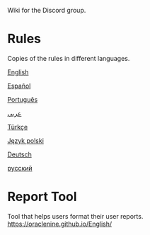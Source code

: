 Wiki for the Discord group.

# Rules
Copies of the rules in different languages.

[English](https://github.com/OracleNine/English/wiki/Rules)
 
[Español](https://github.com/OracleNine/English/wiki/Reglas)
 
[Português](https://github.com/OracleNine/English/wiki/Regras)
 
[عربى](https://github.com/OracleNine/English/wiki/القواعد)

[Türkçe](https://github.com/OracleNine/English/wiki/Kurallar)

[Język polski](https://github.com/OracleNine/English/wiki/Reguły)

[Deutsch](https://github.com/OracleNine/English/wiki/Regeln)

[русский](https://github.com/OracleNine/English/wiki/Правила)

# Report Tool
Tool that helps users format their user reports.
https://oraclenine.github.io/English/

